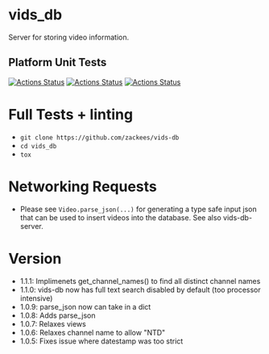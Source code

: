 # vids_db

Server for storing video information.

## Platform Unit Tests

[![Actions Status](https://github.com/zackees/vids-db/workflows/MacOS_Tests/badge.svg)](https://github.com/zackees/vids-db/actions/workflows/test_macos.yml)
[![Actions Status](https://github.com/zackees/vids-db/workflows/Win_Tests/badge.svg)](https://github.com/zackees/vids-db/actions/workflows/test_win.yml)
[![Actions Status](https://github.com/zackees/vids-db/workflows/Ubuntu_Tests/badge.svg)](https://github.com/zackees/vids-db/actions/workflows/test_ubuntu.yml)

# Full Tests + linting

  * `git clone https://github.com/zackees/vids-db`
  * `cd vids_db`
  * `tox`

# Networking Requests

  * Please see `Video.parse_json(...)` for generating a type safe input json that can
    be used to insert videos into the database. See also vids-db-server.

# Version

  * 1.1.1: Implimenets get_channel_names() to find all distinct channel names
  * 1.1.0: vids-db now has full text search disabled by default (too processor intensive)
  * 1.0.9: parse_json now can take in a dict
  * 1.0.8: Adds parse_json
  * 1.0.7: Relaxes views
  * 1.0.6: Relaxes channel name to allow "NTD"
  * 1.0.5: Fixes issue where datestamp was too strict